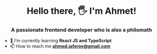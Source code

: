 <h1 align="center">Hello there, 🖐 I'm Ahmet!</h1>
<h3 align="center">A passionate frontend developer who is also a philomath</h3>

- 🌱 I’m currently learning **React JS and TypeScript**
- 📫 How to reach me **ahmed.jaferov@gmail.com**
